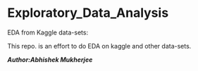 # Exploratory_Data_Analysis
EDA from Kaggle data-sets: 

This repo. is an effort to do EDA on kaggle and other data-sets. 

***Author:Abhishek Mukherjee***

